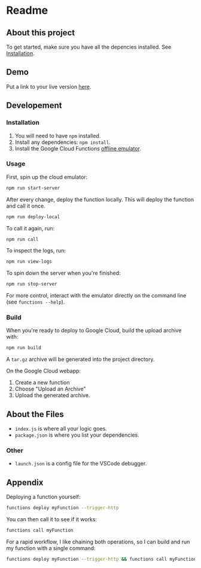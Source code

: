 # Readme

## About this project

To get started, make sure you have all the depencies installed.
See [Installation](/#installation).

## Demo

Put a link to your live version [here](#).


## Developement

### Installation

1. You will need to have `npm` installed.
2. Install any dependencies: `npm install`.
3. Install the Google Cloud Functions [offline emulator](https://github.com/GoogleCloudPlatform/cloud-functions-emulator).

### Usage

First, spin up the cloud emulator:

```bash
npm run start-server
```

After every change, deploy the function locally. This will deploy the function and call it once.

```bash
npm run deploy-local
```

To call it again, run:

```bash
npm run call
```

To inspect the logs, run:

```bash
npm run view-logs
```

To spin down the server when you're finished:

```bash
npm run stop-server
```

For more control, interact with the emulator directly on the command line (see `functions --help`).

### Build

When you're ready to deploy to Google Cloud, build the upload archive with:

```bash
npm run build
```

A `tar.gz` archive will be generated into the project directory.

On the Google Cloud webapp:

1. Create a new function
2. Choose "Upload an Archive"
3. Upload the generated archive.

## About the Files

* `index.js` is where all your logic goes.
* `package.json` is where you list your dependencies.

### Other

* `launch.json` is a config file for the VSCode debugger.

## Appendix

Deploying a function yourself:

```bash
functions deploy myFunction --trigger-http
```

You can then call it to see if it works:

```bash
functions call myFunction
```

For a rapid workflow, I like chaining both operations, so I can build and run my function with a single command:

```bash
functions deploy myFunction --trigger-http && functions call myFunction
```
